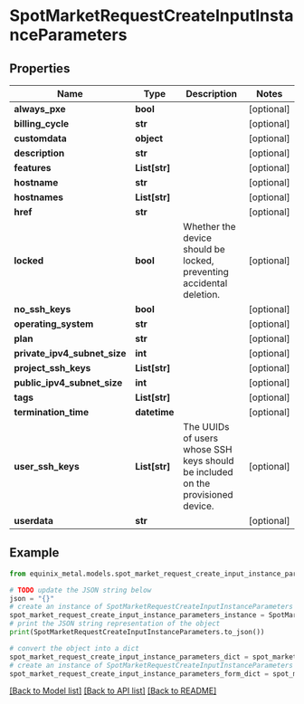 # SpotMarketRequestCreateInputInstanceParameters


## Properties

Name | Type | Description | Notes
------------ | ------------- | ------------- | -------------
**always_pxe** | **bool** |  | [optional] 
**billing_cycle** | **str** |  | [optional] 
**customdata** | **object** |  | [optional] 
**description** | **str** |  | [optional] 
**features** | **List[str]** |  | [optional] 
**hostname** | **str** |  | [optional] 
**hostnames** | **List[str]** |  | [optional] 
**href** | **str** |  | [optional] 
**locked** | **bool** | Whether the device should be locked, preventing accidental deletion. | [optional] 
**no_ssh_keys** | **bool** |  | [optional] 
**operating_system** | **str** |  | [optional] 
**plan** | **str** |  | [optional] 
**private_ipv4_subnet_size** | **int** |  | [optional] 
**project_ssh_keys** | **List[str]** |  | [optional] 
**public_ipv4_subnet_size** | **int** |  | [optional] 
**tags** | **List[str]** |  | [optional] 
**termination_time** | **datetime** |  | [optional] 
**user_ssh_keys** | **List[str]** | The UUIDs of users whose SSH keys should be included on the provisioned device. | [optional] 
**userdata** | **str** |  | [optional] 

## Example

```python
from equinix_metal.models.spot_market_request_create_input_instance_parameters import SpotMarketRequestCreateInputInstanceParameters

# TODO update the JSON string below
json = "{}"
# create an instance of SpotMarketRequestCreateInputInstanceParameters from a JSON string
spot_market_request_create_input_instance_parameters_instance = SpotMarketRequestCreateInputInstanceParameters.from_json(json)
# print the JSON string representation of the object
print(SpotMarketRequestCreateInputInstanceParameters.to_json())

# convert the object into a dict
spot_market_request_create_input_instance_parameters_dict = spot_market_request_create_input_instance_parameters_instance.to_dict()
# create an instance of SpotMarketRequestCreateInputInstanceParameters from a dict
spot_market_request_create_input_instance_parameters_form_dict = spot_market_request_create_input_instance_parameters.from_dict(spot_market_request_create_input_instance_parameters_dict)
```
[[Back to Model list]](../README.md#documentation-for-models) [[Back to API list]](../README.md#documentation-for-api-endpoints) [[Back to README]](../README.md)


